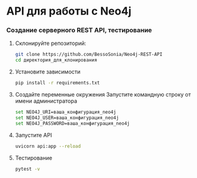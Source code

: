 # API для работы с Neo4j

### Создание серверного REST API, тестирование

1. Склонируйте репозиторий:
   ```bash
   git clone https://github.com/BessoSonia/Neo4j-REST-API
   cd директория_для_клонирования
   ```

2. Установите зависимости

    ```bash
    pip install -r requirements.txt
    ```

3. Создайте переменные окружения
   Запустите командную строку от имени администратора

   ```bash
   set NEO4J_URI=ваша_конфигурация_neo4j
   set NEO4J_USER=ваша_конфигурация_neo4j
   set NEO4J_PASSWORD=ваша_конфигурация_neo4j
   ```

4. Запустите API

    ```bash
    uvicorn api:app --reload
    ```

5. Тестирование

    ```bash
    pytest -v
    ```

